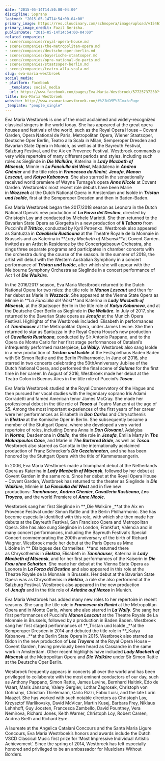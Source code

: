 ```yaml
---
date: "2015-05-14T14:50:00-04:00"
discipline: Soprano
lastmod: "2015-05-14T14:54:00-04:00"
primary_image: https://res.cloudinary.com/schmopera/image/upload/v1546184809/media/2018/12/Eva2-pc-FazilBerisha.jpg
primary_image_credit: Fazil Berisha.
publishDate: "2015-05-14T14:54:00-04:00"
related_companies:
- scene/companies/royal-opera-house.md
- scene/companies/the-metropolitan-opera.md
- scene/companies/deutsche-oper-berlin.md
- scene/companies/bayerische-staatsoper.md
- scene/companies/opra-national-de-paris.md
- scene/companies/staatsoper-berlin.md
- scene/companies/teatro-alla-scala.md
slug: eva-maria-westbroek
social_media:
- platform: Facebook
  _template: social_media
  url: https://www.facebook.com/pages/Eva-Maria-Westbroek/57725737250?fref=ts
title: Eva-Maria Westbroek
website: http://www.evamariawestbroek.com/#%21HOME%7CmainPage
_template: "people_single"
---
```

Eva Maria Westbroek is one of the most acclaimed and widely-recognized classical singers in the world today. She has appeared at the great opera houses and festivals of the world, such as the Royal Opera House – Covent Garden, Opera National de Paris, Metropolitan Opera, Wiener Staatsoper, Deutsche Oper Berlin, Teatro alla Scala in Milan, Semperoper Dresden and Bavarian State Opera in Munich, as well as at the Bayreuth Festival, Salzburg Festival, and the Aix en Provence Festival. Westbroek commands a very wide repertoire of many different periods and styles, including such roles as Sieglinde in **_Die Walküre_**, Katerina in **_Lady Macbeth of Mtsensk_**, Minnie in **_La Fanciulla del West_**, Maddalena in **_Andrea Chénier_** and the title roles in **_Francesca da Rimini_**_,_ **_Jenufa_**, **_Manon Lescaut_**, and **_Katya Kabanova_**. She also starred in the sensationally received world premiere of Wayne Turnage’s opera **_Anne Nicole_** at Covent Garden. Westbroek’s most recent role debuts have been Marie in **_Wozzeck_** at the Dutch National Opera in Amsterdam and Isolde in **_Tristan und Isolde_**, first at the Semperoper Dresden and then in Baden-Baden.

Eva Maria Westbroek began the 2017/2018 season as Leonora in the Dutch National Opera’s new production of **_La Forza del Destino_**, directed by Christoph Loy and conducted by Michele Mariotti. She then returned to the Bavarian State Opera as Giorgetta in a new production of **_Il Tabarro_** from Puccini’s **_Il Trittico_**, conducted by Kyril Petrenko. Westbroek also appeared as Santuzza in **_Cavalleria Rusticana_** at the Theatre Royale de la Monnaie in Brussels and as Katerina in **_Lady Macbeth of Mtsensk_**at Covent Garden. Invited as an Artist in Residence by the Concertgebeouw Orchestra, she sings three separate programs and participates in chamber concerts with the orchestra during the course of the season. In the summer of 2018, the artist will debut with the Western Australian Symphony in a concert performance of **_Tristan und Isolde_**, after which she will appear with the Melbourne Symphony Orchestra as Sieglinde in a concert performance of Act 1 of **_Die Walküre_**.

In the 2016/2017 season, Eva Maria Westbroek returned to the Dutch National Opera for two roles: the title role in **_Manon Lescaut_** and then for her debut as Marie in **_Wozzeck_**. She appeared at the Vienna State Opera as Minnie in **_La Fanciulla del West_**and Katerina in **_Lady Macbeth of Mtsensk_**, at the Staatsoper Berlin in the title role of **_Katya Kabanova_**, and at the Deutsche Oper Berlin as Sieglinde in **_Die Walküre_**. In July of 2017, she returned to the Bavarian State opera as **_Jenufa_** at the Munich Opera Festival. Highlights of the Westbroek included  Elisabeth in performances of **_Tannhauser_** at the Metropolitan Opera, under James Levine. She then returned to star as Santuzza in the Royal Opera House’s new production of **_Cavalleria Rusticana_**, conducted by Sir Antonio Pappano, and to the Opera de Monte Carlo for her first stage performances of Catalani’s infrequently performed masterpiece, **_La Wally_**. Westbroek also sang Isolde in a new production of **_Tristan und Isolde_** at the Festspielhaus Baden Baden with Sir Simon Rattle and the Berlin Philharmonic. In June of 2016, she starred in two concerts celebrating the 50thAnniversary Jubilee of the Dutch National Opera, and performed the final scene of **_Salome_** for the first time in her career. In August of 2016, Westbroek made her debut at the Teatro Colon in Buenos Aires in the title role of Puccini’s **_Tosca_**.

Eva Maria Westbroek studied at the Royal Conservatory of the Hague and then pursued her vocal studies with the legendary soprano Iris Adami Corradetti and famed American tenor James McCray. She made her professional debut in the title role of **_Tosca_** at Teatro Manzoni at the age of 25. Among the most important experiences of the first years of her career were her performances as Elisabeth in **_Don Carlos_** and Chrysothemis in **_Elektra_** at the Komische Oper in Berlin. She subsequently became a member of the Stuttgart Opera, where she developed a very varied repertoire of roles, including Donna Anna in **_Don Giovanni_**, Adalgisa in **_Norma_**, Desdemona in **_Otello_**, the title role in **_Jenufa_**, Emilia Marty in **_The Makrapoulos Case_**, and Marie in **_The Bartered Bride_**, as well as **_Tosca_**. Westbroek also starred as Carlotta in the internationally acclaimed production of Franz Schrecker’s **_Die Gezeichneten_**, and she has been honored by the Stuttgart Opera with the title of Kammersaengerin.

In 2006, Eva Maria Westbroek made a triumphant debut at the Netherlands Opera as Katerina in **_Lady Macbeth of Mtsensk_**, followed by her debut at Covent Garden in the same role. Since her debut at the Royal Opera House – Covent Garden, Westbroek has returned to the theater as Sieglinde in **_Die Walküre_**, Minnie in **_La Fanciulla del West_** and in five new productions: **_Tannhauser_**, **_Andrea Chenier_**, **_Cavalleria Rusticana_**, **_Les Troyens_**, and the world Premiere of **_Anne Nicole_**.

Westbroek sang her first Sieglinde in **_Die Walküre _**at the Aix en Provence Festival under Simon Rattle and the Berlin Philharmonic. She has become especially identified with this role, with which she then made her debuts at the Bayreuth Festival, San Francisco Opera and Metropolitan Opera. She has also sung Sieglinde in London, Frankfurt, Valencia and in many concert performances, including the Bayreuth Festival’s Special Concert commemorating the 200th anniversary of the birth of Richard Wagner. Westbroek made her debut at the Paris Opera as Mme Lidoine in **_Dialogues des Carmelites _**and returned there as Chrysothemis in **_Elektra_**, Elisabeth in **_Tannhauser_**, Katerina in **_Lady Macbeth of Mtsensk_**, and for her first performances of the Kaiserin in **_Die Frau ohne Schatten_**. She made her debut at the Vienna State Opera as Leonora in **_La Forza del Destino_** and also appeared in this role at the Theatre Royale de la Monnaie in Brussels. Her debut at the Bavarian State Opera was as Chrysothemis in **_Elektra_**, a role she also performed at the Salzburg Festival. Westbroek also appeared in the new production of **_Jenufa_** and in the title role of **_Ariadne auf Naxos_** in Munich.

Eva Maria Westbroek has added many new roles to her repertoire in recent seasons. She sang the title role in **_Francesca da Rimini_** at the Metropolitan Opera and in Monte Carlo, where she also starred in **_La Wally_**. She sang her first performances of Puccini’s **_Manon Lescaut_** at the Theatre Royale de La Monnaie in Brussels, followed by a production in Baden Baden. Westbroek sang her first staged performances of **_Tristan und Isolde _**at the Semperoper Dresden in 2014 and debuted the title role in **_Katya Kabanova _**at the Berlin State Opera in 2015. Westbroek also starred as Didon in the new production of **_Les Troyens_** at the Royal Opera House – Covent Garden, having previously been heard as Cassandre in the same work in Amsterdam. Other recent highlights have included **_Lady Macbeth of Mtsensk_** at the Metropolitan Opera and **_Die Walküre_** under Sir Simon Rattle at the Deutsche Oper Berlin.

Westbroek frequently appears in concerts all over the world and has been privileged to collaborate with the most eminent conductors of our day, such as Anthony Pappano, Simon Rattle, James Levine, Bernhard Haitink, Edo de Waart, Maris Jansons, Valery Gergiev, Lothar Zagrosek, Christoph von Dohnányi, Christian Thielemann, Carlo Rizzi, Fabio Luisi, and the late Lorin Maazel. She has worked with such notable directors as Christoph Loy, Krzysztof Warlikovsky, David McVicar, Martin Kusej, Barbara Frey, Niklaus Lehnhoff, Guy Joosten, Francesca Zambello, David Pountney, Vera Nemirova, Richard Jones, Keith Warner, Christoph Loy, Robert Carsen, Andrea Breth and Richard Eyre.

A laureate at the Angelica Catalani Concours and the Santa Maria Ligure Concours, Eva Maria Westrboek’s honors and awards include the Dutch VSCD Classical Music first prize for ‘Most Impressive Individual Artistic Achievement’. Since the spring of 2014, Westbroek has felt especially honored and privileged to be an ambassador for Musicians Without Borders.